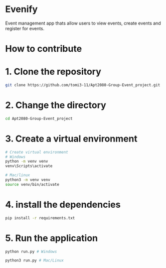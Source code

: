 # Evenify
Event management app thats allow users to view events, create events and register for events.


# How to contribute
# 1. Clone the repository
```bash
git clone https://github.com/tomi3-11/Apt2080-Group-Event_project.git
```

# 2. Change the directory
```bash
cd Apt2080-Group-Event_project
```

# 3. Create a virtual environment
```bash
# Create virtual environment
# Windows
python -m venv venv
venv\Scripts\activate

# Mac/linux
python3 -m venv venv
source venv/bin/activate
```

# 4. install the dependencies
```bash
pip install -r requirements.txt

```
# 5. Run the application
```bash
python run.py # Windows

python3 run.py # Mac/Linux

```